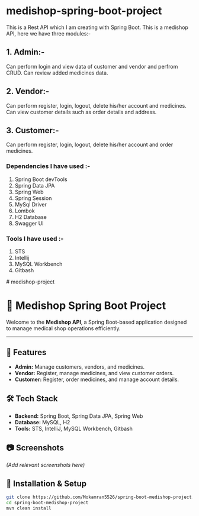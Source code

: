 # medishop-spring-boot-project
This is a Rest API which I am creating with Spring Boot.
This is a medishop API, here we have three modules:-
## 1. Admin:-
  Can perform login and view data of customer and vendor and perfrom CRUD.
  Can review added medicines data.
## 2. Vendor:-
   Can perform register, login, logout, delete his/her account and medicines.
   Can view customer details such as order details and address.
## 3. Customer:-
   Can perform register, login, logout, delete his/her account and order medicines.

### Dependencies I have used :-
1. Spring Boot devTools
2. Spring Data JPA
3. Spring Web
4. Spring Session
5. MySql Driver
6. Lombok
7. H2 Database
8. Swagger UI

### Tools I have used :-
1. STS
2. Intellij
3. MySQL Workbench
4. Gitbash


#   m e d i s h o p - p r o j e c t 


# 🏥 Medishop Spring Boot Project

Welcome to the **Medishop API**, a Spring Boot-based application designed to manage medical shop operations efficiently.

---

## 🚀 Features
- **Admin:** Manage customers, vendors, and medicines.
- **Vendor:** Register, manage medicines, and view customer orders.
- **Customer:** Register, order medicines, and manage account details.

## 🛠️ Tech Stack
- **Backend:** Spring Boot, Spring Data JPA, Spring Web
- **Database:** MySQL, H2
- **Tools:** STS, IntelliJ, MySQL Workbench, Gitbash

## 📷 Screenshots
_(Add relevant screenshots here)_

## 🔧 Installation & Setup
```bash
git clone https://github.com/Mokamran5526/spring-boot-medishop-project.git
cd spring-boot-medishop-project
mvn clean install



 
 
